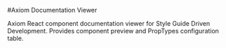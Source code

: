 #Axiom Documentation Viewer

Axiom React component documentation viewer for Style Guide Driven Development. Provides component preview and PropTypes configuration table.
